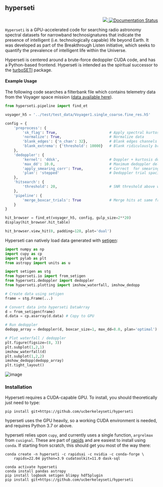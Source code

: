 ## hyperseti

<p align="right">
<a href="https://codecov.io/github/UCBerkeleySETI/hyperseti" > 
 <img src="https://codecov.io/github/UCBerkeleySETI/hyperseti/branch/master/graph/badge.svg?token=YGW53OTFQA"/> 
 </a>
<a href='https://hyperseti.readthedocs.io/en/latest/?badge=latest'>
    <img src='https://readthedocs.org/projects/hyperseti/badge/?version=latest' alt='Documentation Status' />
</a>
</p>

`Hyperseti` is a GPU-accelerated code for searching radio astronomy spectral datasets for 
narrowband technosignatures that indicate the presence of intelligent (i.e. technologically capable)
life beyond Earth. It was developed as part of the Breakthrough Listen initiative, which seeks to 
quantify the prevalence of intelligent life within the Universe.

Hyperseti is centered around a brute-force dedoppler CUDA code, and has a Python-based frontend.
Hyperseti is intended as the spiritual successor to the [turboSETI](https://github.com/UCBerkeleySETI/turbo_seti/)
package. 


#### Example Usage

The following code searches a filterbank file which contains telemetry data from the Voyager space mission 
([data available here](http://blpd0.ssl.berkeley.edu/Voyager_data/Voyager1.single_coarse.fine_res.h5)).


```python
from hyperseti.pipeline import find_et

voyager_h5 = '../test/test_data/Voyager1.single_coarse.fine_res.h5'

config = {
    'preprocess': {
        'sk_flag': True,                        # Apply spectral kurtosis flagging
        'normalize': True,                      # Normalize data
        'blank_edges': {'n_chan': 32},          # Blank edges channels
        'blank_extrema': {'threshold': 10000}   # Blank ridiculously bright signals before search
    },
    'dedoppler': {
        'kernel': 'ddsk',                       # Doppler + kurtosis doppler (ddsk)
        'max_dd': 10.0,                         # Maximum dedoppler delay, 10 Hz/s
        'apply_smearing_corr': True,            # Correct  for smearing within dedoppler kernel 
        'plan': 'stepped'                       # Dedoppler trial spacing plan (stepped = less memory)
    },
    'hitsearch': {
        'threshold': 20,                        # SNR threshold above which to consider a hit
    },
    'pipeline': {
        'merge_boxcar_trials': True             # Merge hits at same frequency that are found in multiple boxcars
    }
}

hit_browser = find_et(voyager_h5, config, gulp_size=2**20)
display(hit_browser.hit_table)

hit_browser.view_hit(0, padding=128, plot='dual')

```

Hyperseti can natively load data generated with [setigen](https://github.com/bbrzycki/setigen):

```python
import numpy as np
import cupy as cp
import pylab as plt
from astropy import units as u

import setigen as stg
from hyperseti.io import from_setigen
from hyperseti.dedoppler import dedoppler
from hyperseti.plotting import imshow_waterfall, imshow_dedopp

# Create data using setigen
frame = stg.Frame(...)

# Convert data into hyperseti DataArray
d = from_setigen(frame)
d.data = cp.asarray(d.data) # Copy to GPU

# Run dedoppler
dedopp_array = dedoppler(d, boxcar_size=1, max_dd=8.0, plan='optimal')

# Plot waterfall / dedoppler
plt.figure(figsize=(8, 3))
plt.subplot(1,2,1)
imshow_waterfall(d)
plt.subplot(1,2,2)
imshow_dedopp(dedopp_array)
plt.tight_layout()
```

![image](https://user-images.githubusercontent.com/713251/164058073-88ccf3b1-b4a1-4160-b650-fca37770f96d.png)

### Installation

Hyperseti requires a CUDA-capable GPU. To install, you should theoretically just need to type:

```
pip install git+https://github.com/ucberkeleyseti/hyperseti
```

hyperseti uses the GPU heavily, so a working CUDA environment is needed, and
requires Python 3.7 or above.

hyperseti relies upon `cupy`, and currently uses a single function, 
`argrelmax` from `cusignal`. These are part of [rapids](https://rapids.ai/start.html)
and are easiest to install using `conda`. If starting from scratch, this should get you most of
the way there:

```
conda create -n hyperseti -c rapidsai -c nvidia -c conda-forge \
    rapids=22.04 python=3.9 cudatoolkit=11.0 dask-sql 

conda activate hyperseti
conda install pandas astropy
pip install logbook setigen blimpy hdf5plugin
pip install git+https://github.com/ucberkeleyseti/hyperseti
```
